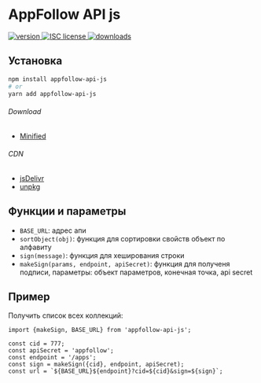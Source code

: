 # AppFollow API js
<p>
  <a href="https://www.npmjs.com/package/appfollow-api-js">
    <img src="https://img.shields.io/npm/v/appfollow-api-js.svg?style=flat-square" alt="version">
  </a>
  <a href="https://github.com/AppFollow/appfollow-api-js/blob/master/LICENSE">
    <img src="https://img.shields.io/npm/l/appfollow-api-js.svg?style=flat-square" alt="ISC license">
  </a>
  <a href="http://npmcharts.com/compare/appfollow-api-js">
    <img src="https://img.shields.io/npm/dm/appfollow-api-js.svg?style=flat-square" alt="downloads">
  </a>
</p>

## Установка

```sh
npm install appfollow-api-js
# or
yarn add appfollow-api-js
```

###### Download

- [Minified](https://cdn.jsdelivr.net/npm/appfollow-api-js/dist/api-sign.min.js)

###### CDN

- [jsDelivr](https://www.jsdelivr.com/package/npm/appfollow-api-js)
- [unpkg](https://unpkg.com/appfollow-api-js/)

## Функции и параметры
 * `BASE_URL`: адрес апи
 * `sortObject(obj)`: функция для сортировки свойств объект по алфавиту
 * `sign(message)`: функция для хеширования строки
 * `makeSign(params, endpoint, apiSecret)`: функция для полученя подписи, параметры: объект параметров, конечная точка, api secret

## Пример
Получить список всех коллекций:
```
import {makeSign, BASE_URL} from 'appfollow-api-js';

const cid = 777;
const apiSecret = 'appfollow';
const endpoint = '/apps';
const sign = makeSign({cid}, endpoint, apiSecret);
const url = `${BASE_URL}${endpoint}?cid=${cid}&sign=${sign}`;
```
